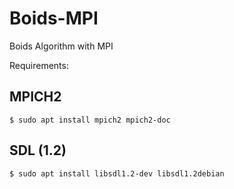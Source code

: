 Boids-MPI
=========

Boids Algorithm with MPI


Requirements:

## MPICH2

    $ sudo apt install mpich2 mpich2-doc


## SDL (1.2)

    $ sudo apt install libsdl1.2-dev libsdl1.2debian
  

